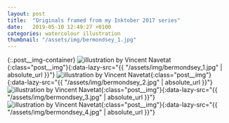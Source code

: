 ```yaml
---
layout: post
title:  "Originals framed from my Inktober 2017 series"
date:   2019-05-10 12:49:27 +0100
categories: watercolour illustration
thumbnail: "/assets/img/bermondsey_1.jpg"
---
```

{:.post__img-container}
  ![illustration by Vincent Navetat](""){:class="post__img"}{:data-lazy-src="{{ "/assets/img/bermondsey_1.jpg" | absolute_url }}"}
  ![illustration by Vincent Navetat](""){:class="post__img"}{:data-lazy-src="{{ "/assets/img/bermondsey_2.jpg" | absolute_url }}"}
  ![illustration by Vincent Navetat](""){:class="post__img"}{:data-lazy-src="{{ "/assets/img/bermondsey_3.jpg" | absolute_url }}"}
  ![illustration by Vincent Navetat](""){:class="post__img"}{:data-lazy-src="{{ "/assets/img/bermondsey_4.jpg" | absolute_url }}"}
